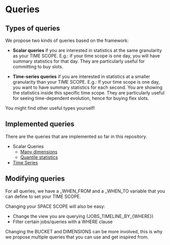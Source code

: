 # Queries

## Types of queries

We propose two kinds of queries based on the framework:

- **Scalar queries** if you are interested in statistics at the same granularity as your TIME SCOPE. E.g.: if your time scope is one day, you will have summary statistics for that day. They are particularly useful for committing to buy slots.

- **Time-series queries** if you are interested in statistics at a smaller granularity than your TIME SCOPE. E.g.: If your time scope is one day, you want to have summary statistics for each second. You are showing the statistics inside this specific time scope. They are particularly useful for seeing time-dependent evolution, hence for buying flex slots.

You might find other useful types yourself!


## Implemented queries

There are the queries that are implemented so far in this repository.

- Scalar Queries
    - [Many dimensions](queries/hierarichal/many_dimensions)
    - [Quantile statistics](queries/hierarchical/quantile_statistics)
- [Time Series](queries/time-series/consumption_timeline)


## Modifying queries

For all queries, we have a _WHEN_FROM and a _WHEN_TO variable that you can define to set your TIME SCOPE.


Changing your SPACE SCOPE will also be easy: 
- Change the view you are querying (JOBS_TIMELINE_BY_{WHERE})
- Filter certain jobs/queries with a WHERE clause

Changing the BUCKET and DIMENSIONS can be more involved, this is why we propose multiple queries that you can use and get inspired from.
